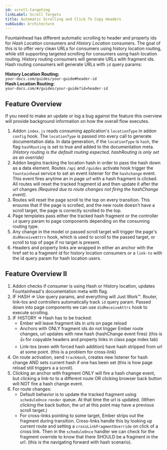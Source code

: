 ```yaml
---
id: scroll-targeting
linkLabel: Scroll Targets
title: Automatic Scrolling and Click To Copy Headers
subGuide: Architecture
---
```


Fountainhead has different automatic scrolling to header and property ids for _Hash
Location_ consumers and _History Location_ consumers. The goal of this is to offer very
clean URLs for consumers using history location routing, while still supporting targeted
scrolling for consumers using hash location routing. History routing consumers will
generate URLs with fragment ids. Hash routing consumers will generate URLs with `id`
query params:

**History Location Routing:**<br/>
`your-docs.com/guides/your-guide#header-id`<br/>
**Hash Location Routing:**<br/>
`your-docs.com/#/guides/your-guide?id=header-id`

## Feature Overview
If you need to make an update or log a bug against the feature this overview will
provide background information on how the overall flow executes.

1. Addon `index.js` reads consuming application's `locationType` in addon `config`
   hook. The `locationType` is passed into every call to generate documentation data.
   In data generation, if the `locationType` is `hash`, the flag `hashRouting` is
   set to true and added to the documentation meta. _(History routing is the
   default routing expected. hashRouting is only set as an override)_
1. Addon begins tracking the location hash in order to pass the hash down as a data
   element. Routes `/api` and `/guides` activate hook trigger the `fountainhead`
   service to set an event listener for the `hashchange` event. This event fires
   anytime an in page url with a hash fragment is clicked. All routes will reset the
   tracked fragment id and then update it after the url changes _(Required due to
   route changes not firing the hashChange event)_.
1. Routes will reset the page scroll to the top on every transition. This ensures
   that if the page is scrolled, and the new route doesn't have a scroll target, the
   page is correctly scrolled to the top.
1. Page templates pass either the tracked hash fragment or the controller `id` query
   param to page components depending on the consuming routing type.
1. Any change in the model or passed scroll target will trigger the page's
   `didReceiveAttrs` hook, which is used to scroll to the passed target, or scroll to
   top of page if no target is present.
1. Headers and property links are wrapped in either an anchor with the href set to a
   fragment id for history location consumers or a `link-to` with the id query param
   for hash location users.
   
## Feature Overview II
1. Addon checks if consumer is using Hash or History location, updates Fountainhead's
   documentation meta with flag.
2. IF HASH => Use query params, and everything will Just Work™. Router, link-tos and
   controllers automatically track `id` query param. Passed down into page components
   we can use `didReceiveAttrs` hook to execute scrolling.
2. IF HISTORY => Hash has to be tracked:
    - Ember will leave fragment ids in urls on page reload
    - Anchors with ONLY fragment ids do not trigger Ember route changes, url updates
      with new hash (hashChange event fires) (this is 👍 for copyable headers and
      property links in class page index tab)
    - Link-tos (even with forced hash addition) have hash stripped from url at some
      point. (this is a problem for cross-link)
2. On route activation, send `trackHash`, creates new listener for hash change AND
   sets current hash if one has been set (this is how page reload still triggers a
   a scroll).
2. Clicking an anchor with fragment ONLY will fire a hash change event, but clicking
   a link-to to a different route OR clicking browser back button will NOT fire a
   hash change event.
3. For route changes:
    - Default behavior is to update the tracked fragment using `scheduleOnce` `render`
      queue. At that time the url is updated. (When clicking the back button, the url
      at this point may have a previous scroll target.)
    - For cross-links pointing to some target, Ember strips out the fragment during
      transition. Cross-links handle this by looking up current route and setting a
      `crossLinkFragmentOverride` on click of a cross link. Then in the `scheduleOnce`
      handler we can check for the fragment override to know that there SHOULD be a
      fragment in the url. (this is the navigating forward with hash scenario).
